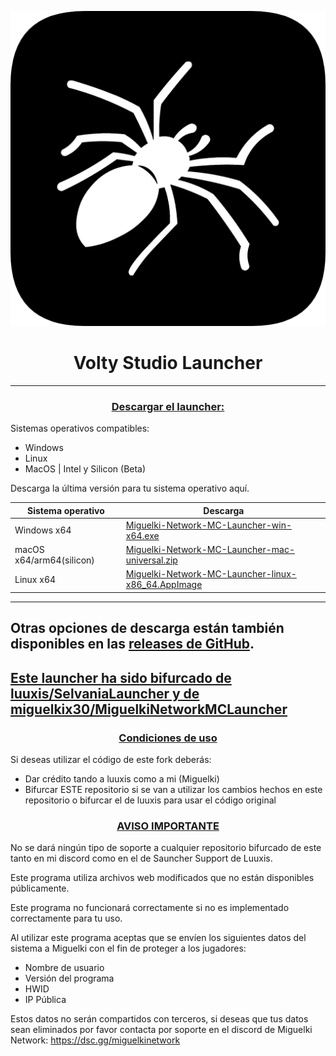 <p align="center"><img src="../src/assets/images/icon.png" alt="icon-launcher"></p>

<h1 align="center">Volty Studio Launcher</h1>

[<p align="center">]()

---

### **<ins><p align="center">Descargar el launcher:</p>**

Sistemas operativos compatibles:

- Windows 
- Linux
- MacOS | Intel y Silicon (Beta)

Descarga la última versión para tu sistema operativo aquí.

 Sistema operativo | Descarga |
| -------- | ---- |
| Windows x64 | [Miguelki-Network-MC-Launcher-win-x64.exe](../../..//releases/latest/download/Volty-Studio-Launcher-win-x64.exe) |
| macOS x64/arm64(silicon) | [Miguelki-Network-MC-Launcher-mac-universal.zip](../../..//releases/latest/download/Volty-Studio-Launcher-mac-universal.zip) |
| Linux x64 | [Miguelki-Network-MC-Launcher-linux-x86_64.AppImage](../../..//releases/latest/download/Volty-Studio-Launcher-linux-x86_64.AppImage) |
---
Otras opciones de descarga están también disponibles en las [releases de GitHub](../../../releases).
---
 **<ins><p>Este launcher ha sido bifurcado de [luuxis/SelvaniaLauncher](https://github.com/luuxis/Selvania-Launcher) y de [miguelkix30/MiguelkiNetworkMCLauncher](https://github.com/miguelkix30/MiguelkiNetworkMCLauncher) </p>**
 ---
### **<ins><p align="center">Condiciones de uso</p>**
Si deseas utilizar el código de este fork deberás:
- Dar crédito tando a luuxis como a mi (Miguelki)
- Bifurcar ESTE repositorio si se van a utilizar los cambios hechos en este repositorio o bifurcar el de luuxis para usar el código original

### **<ins><p align="center">AVISO IMPORTANTE</p>**
No se dará ningún tipo de soporte a cualquier repositorio bifurcado de este tanto en mi discord como en el de Sauncher Support de Luuxis.

Este programa utiliza archivos web modificados que no están disponibles públicamente. 

Este programa no funcionará correctamente si no es implementado correctamente para tu uso.

Al utilizar este programa aceptas que se envíen los siguientes datos del sistema a Miguelki con el fin de proteger a los jugadores:
- Nombre de usuario
- Versión del programa
- HWID
- IP Pública

Estos datos no serán compartidos con terceros, si deseas que tus datos sean eliminados por favor contacta por soporte en el discord de Miguelki Network: https://dsc.gg/miguelkinetwork
